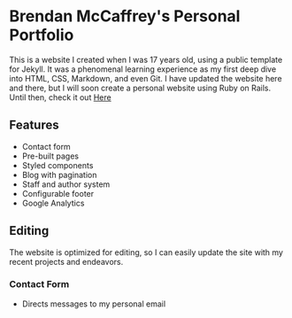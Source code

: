 # Brendan McCaffrey's Personal Portfolio

This is a website I created when I was 17 years old, using a public template for Jekyll. It was a phenomenal learning experience as my first deep dive into HTML, CSS, Markdown, and even Git. I have updated the website here and there, but I will soon create a personal website using Ruby on Rails. Until then, check it out [Here](https://brendanmccaffrey.com/)



## Features

* Contact form
* Pre-built pages
* Styled components
* Blog with pagination
* Staff and author system
* Configurable footer
* Google Analytics


## Editing

The website is optimized for editing, so I can easily update the site with my recent projects and endeavors.

### Contact Form

* Directs messages to my personal email

